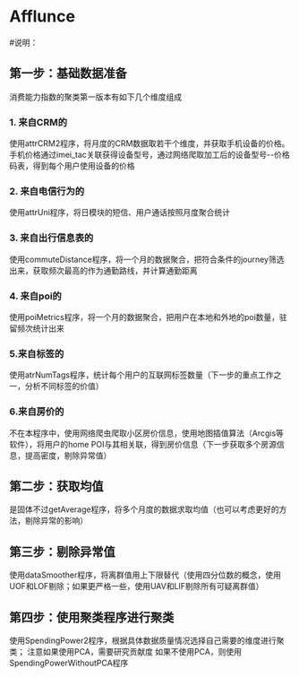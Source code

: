 # Afflunce
#说明：
## 第一步：基础数据准备
消费能力指数的聚类第一版本有如下几个维度组成
### 1. 来自CRM的
使用attrCRM2程序，将月度的CRM数据取若干个维度，并获取手机设备的价格。手机价格通过imei_tac关联获得设备型号，通过网络爬取加工后的设备型号--价格码表，得到每个用户使用设备的价格
### 2. 来自电信行为的
使用attrUni程序，将日模块的短信、用户通话按照月度聚合统计
### 3. 来自出行信息表的
使用commuteDistance程序，将一个月的数据聚合，把符合条件的journey筛选出来，获取频次最高的作为通勤路线，并计算通勤距离
### 4. 来自poi的
使用poiMetrics程序，将一个月的数据聚合，把用户在本地和外地的poi数量，驻留频次统计出来
### 5.来自标签的
使用atrNumTags程序，统计每个用户的互联网标签数量（下一步的重点工作之一，分析不同标签的价值）
### 6.来自房价的
不在本程序中，使用网络爬虫爬取小区房价信息，使用地图插值算法（Arcgis等软件），将用户的home POI与其相关联，得到房价信息（下一步获取多个房源信息，提高密度，剔除异常值）

## 第二步：获取均值
是固体不过getAverage程序，将多个月度的数据求取均值（也可以考虑更好的方法，剔除异常的影响）

## 第三步：剔除异常值
使用dataSmoother程序，将离群值用上下限替代（使用四分位数的概念，使用UOF和LOF剔除；如果更严格一些，使用UAV和LIF剔除所有可疑离群值）

## 第四步：使用聚类程序进行聚类
使用SpendingPower2程序，根据具体数据质量情况选择自己需要的维度进行聚类；
注意如果使用PCA，需要研究贡献度
如果不使用PCA，则使用SpendingPowerWithoutPCA程序
